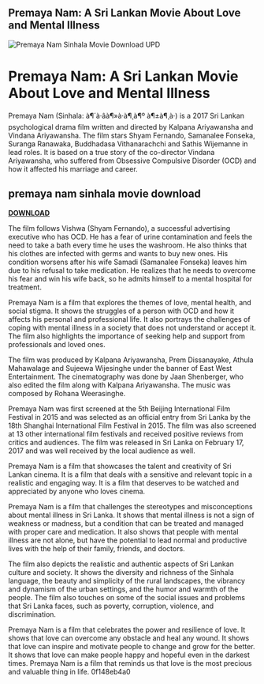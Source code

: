 ## Premaya Nam: A Sri Lankan Movie About Love and Mental Illness

 
![Premaya Nam Sinhala Movie Download UPD](https://encrypted-tbn2.gstatic.com/images?q=tbn:ANd9GcR28ymiXi1j8zbXLeP5GaVlsXN2GTmfbXuMD5MdkEOEtEac3pSFtjLp7GvK)

 
# Premaya Nam: A Sri Lankan Movie About Love and Mental Illness
 
Premaya Nam (Sinhala: à¶´à·âà¶»à·à¶¸à¶º à¶±à¶¸à·) is a 2017 Sri Lankan psychological drama film written and directed by Kalpana Ariyawansha and Vindana Ariyawansha. The film stars Shyam Fernando, Samanalee Fonseka, Suranga Ranawaka, Buddhadasa Vithanarachchi and Sathis Wijemanne in lead roles. It is based on a true story of the co-director Vindana Ariyawansha, who suffered from Obsessive Compulsive Disorder (OCD) and how it affected his marriage and career.
 
## premaya nam sinhala movie download


[**DOWNLOAD**](https://www.google.com/url?q=https%3A%2F%2Furluso.com%2F2tKfyk&sa=D&sntz=1&usg=AOvVaw3n_KE89cxn_k42-eJHpK5y)

 
The film follows Vishwa (Shyam Fernando), a successful advertising executive who has OCD. He has a fear of urine contamination and feels the need to take a bath every time he uses the washroom. He also thinks that his clothes are infected with germs and wants to buy new ones. His condition worsens after his wife Samadi (Samanalee Fonseka) leaves him due to his refusal to take medication. He realizes that he needs to overcome his fear and win his wife back, so he admits himself to a mental hospital for treatment.
 
Premaya Nam is a film that explores the themes of love, mental health, and social stigma. It shows the struggles of a person with OCD and how it affects his personal and professional life. It also portrays the challenges of coping with mental illness in a society that does not understand or accept it. The film also highlights the importance of seeking help and support from professionals and loved ones.
 
The film was produced by Kalpana Ariyawansha, Prem Dissanayake, Athula Mahawalage and Sujeewa Wijesinghe under the banner of East West Entertainment. The cinematography was done by Jaan Shenberger, who also edited the film along with Kalpana Ariyawansha. The music was composed by Rohana Weerasinghe.
 
Premaya Nam was first screened at the 5th Beijing International Film Festival in 2015 and was selected as an official entry from Sri Lanka by the 18th Shanghai International Film Festival in 2015. The film was also screened at 13 other international film festivals and received positive reviews from critics and audiences. The film was released in Sri Lanka on February 17, 2017 and was well received by the local audience as well.
 
Premaya Nam is a film that showcases the talent and creativity of Sri Lankan cinema. It is a film that deals with a sensitive and relevant topic in a realistic and engaging way. It is a film that deserves to be watched and appreciated by anyone who loves cinema.
  
Premaya Nam is a film that challenges the stereotypes and misconceptions about mental illness in Sri Lanka. It shows that mental illness is not a sign of weakness or madness, but a condition that can be treated and managed with proper care and medication. It also shows that people with mental illness are not alone, but have the potential to lead normal and productive lives with the help of their family, friends, and doctors.
 
The film also depicts the realistic and authentic aspects of Sri Lankan culture and society. It shows the diversity and richness of the Sinhala language, the beauty and simplicity of the rural landscapes, the vibrancy and dynamism of the urban settings, and the humor and warmth of the people. The film also touches on some of the social issues and problems that Sri Lanka faces, such as poverty, corruption, violence, and discrimination.
 
Premaya Nam is a film that celebrates the power and resilience of love. It shows that love can overcome any obstacle and heal any wound. It shows that love can inspire and motivate people to change and grow for the better. It shows that love can make people happy and hopeful even in the darkest times. Premaya Nam is a film that reminds us that love is the most precious and valuable thing in life.
 0f148eb4a0
